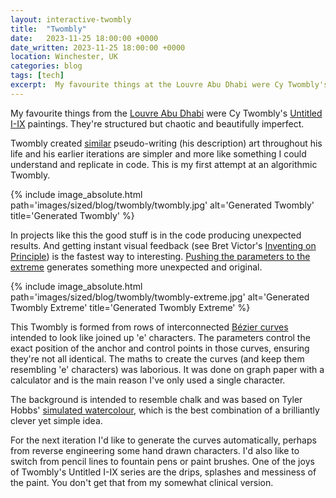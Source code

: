 ```yaml
---
layout: interactive-twombly
title:  "Twombly"
date:   2023-11-25 18:00:00 +0000
date_written: 2023-11-25 18:00:00 +0000
location: Winchester, UK
categories: blog
tags: [tech]
excerpt:  My favourite things at the Louvre Abu Dhabi were Cy Twombly's Untitled I-IX paintings. They're structured but chaotic and beautifully imperfect.
---
```

My favourite things from the <a href="https://www.louvreabudhabi.ae/en">Louvre Abu Dhabi</a> were Cy Twombly's <a href="https://www.louvreabudhabi.ae/en/Explore/highlights-of-the-collection/untitled">Untitled I-IX</a> paintings. They're structured but chaotic and beautifully imperfect.

Twombly created <a href="https://www.artnet.com/artists/cy-twombly/untitled-new-york-city-kpAvSt550L37XKTUIA5KzQ2">similar</a> pseudo-writing (his description) art throughout his life and his earlier iterations are simpler and more like something I could understand and replicate in code. This is my first attempt at an algorithmic Twombly.

{% include image_absolute.html path='images/sized/blog/twombly/twombly.jpg' alt='Generated Twombly' title='Generated Twombly' %}

In projects like this the good stuff is in the code producing unexpected results. And getting instant visual feedback (see Bret Victor's <a href="https://www.youtube.com/watch?v=EGqwXt90ZqA">Inventing on Principle</a>) is the fastest way to interesting. <a href="javascript:presetExtreme()">Pushing the parameters to the extreme</a> generates something more unexpected and original.

{% include image_absolute.html path='images/sized/blog/twombly/twombly-extreme.jpg' alt='Generated Twombly Extreme' title='Generated Twombly Extreme' %}

This Twombly is formed from rows of interconnected <a href="https://en.wikipedia.org/wiki/B%C3%A9zier_curve">Bézier curves</a> intended to look like joined up 'e' characters. The parameters control the exact position of the anchor and control points in those curves, ensuring they're not all identical. The maths to create the curves (and keep them resembling 'e' characters) was laborious. It was done on graph paper with a calculator and is the main reason I've only used a single character.
      
The background is intended to resemble chalk and was based on Tyler Hobbs' <a href="https://tylerxhobbs.com/essays/2017/a-generative-approach-to-simulating-watercolor-paints">simulated watercolour</a>, which is the best combination of a brilliantly clever yet simple idea.
          
For the next iteration I'd like to generate the curves automatically, perhaps from reverse engineering some hand drawn characters. I'd also like to switch from pencil lines to fountain pens or paint brushes. One of the joys of Twombly's Untitled I-IX series are the drips, splashes and messiness of the paint. You don't get that from my somewhat clinical version.
